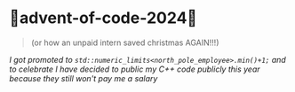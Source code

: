 # 🎄advent-of-code-2024🎄
>(or how an unpaid intern saved christmas AGAIN!!!)

*I got promoted to `std::numeric_limits<north_pole_employee>.min()+1;` and to celebrate I have decided to public my C++ code publicly this year because they still won't pay me a salary*
